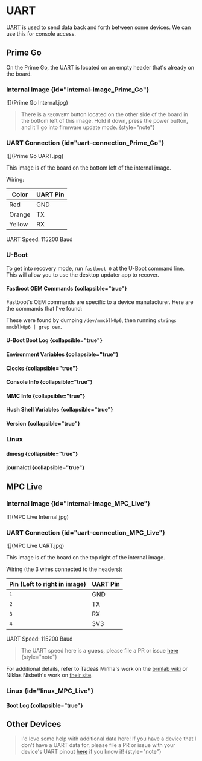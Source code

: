 # UART

[UART](https://en.wikipedia.org/wiki/Universal_asynchronous_receiver-transmitter) is used to send data back and forth
between some devices. We can use this for console access.

## Prime Go

On the Prime Go, the UART is located on an empty header that's already on the board.

### Internal Image {id="internal-image_Prime_Go"}

![](Prime Go Internal.jpg)

> There is a `RECOVERY` button located on the other side of the board in the bottom left of this image. Hold it
> down, press the power button, and it'll go into firmware update mode.
> {style="note"}

### UART Connection {id="uart-connection_Prime_Go"}

![](Prime Go UART.jpg)

This image is of the board on the bottom left of the internal image.

Wiring:

| Color  | UART Pin |
|--------|----------|
| Red    | GND      |
| Orange | TX       |
| Yellow | RX       |

UART Speed: 115200 Baud

### U-Boot

To get into recovery mode, run `fastboot 0` at the U-Boot command line. This will allow you to use the desktop updater
app to recover.

#### Fastboot OEM Commands {collapsible="true"}

Fastboot's OEM commands are specific to a device manufacturer. Here are the commands that I've found:

<code-block src="devices/JP11/fastboot-oem-commands" />

These were found by dumping `/dev/mmcblk0p6`, then running `strings mmcblk0p6 | grep oem`.

#### U-Boot Boot Log {collapsible="true"}

<code-block src="devices/JP11/u-boot-boot-log" />

#### Environment Variables {collapsible="true"}

<code-block src="devices/JP11/u-boot-environment-variables" />

#### Clocks {collapsible="true"}

<code-block src="devices/JP11/u-boot-clocks" />

#### Console Info {collapsible="true"}

<code-block src="devices/JP11/u-boot-coninfo" />

#### MMC Info {collapsible="true"}

<code-block src="devices/JP11/u-boot-mmc-info" />

#### Hush Shell Variables {collapsible="true"}

<code-block src="devices/JP11/u-boot-showvar" />

#### Version {collapsible="true"}

<code-block src="devices/JP11/u-boot-version" />

### Linux

#### dmesg {collapsible="true"}

<code-block src="devices/JP11/linux-dmesg" />

#### journalctl {collapsible="true"}

<code-block src="devices/JP11/linux-journalctl" />

## MPC Live

### Internal Image {id="internal-image_MPC_Live"}

![](MPC Live Internal.jpg)

### UART Connection {id="uart-connection_MPC_Live"}

![](MPC Live UART.jpg)

This image is of the board on the top right of the internal image.

Wiring (the 3 wires connected to the headers):

| Pin (Left to right in image) | UART Pin |
|------------------------------|----------|
| `1`                          | GND      |
| `2`                          | TX       |
| `3`                          | RX       |
| `4`                          | 3V3      |

UART Speed: 115200 Baud

> The UART speed here is a **guess**, please file a PR or
> issue [here](https://github.com/DeathCamel58/denon-reverse-engineering/issues)
> {style="note"}

For additional details, refer to Tadeáš Miňha's work on the [brmlab wiki](https://brmlab.cz/user/trimen/mpclive) or
Niklas Nisbeth's work on [their site](https://niklasnisbeth.gitlab.io/mpc-internals/).

### Linux {id="linux_MPC_Live"}

#### Boot Log {collapsible="true"}

<code-block src="devices/ACV8/linux-boot-log" />

## Other Devices

> I'd love some help with additional data here! If you have a device that I don't have a UART data for, please file a PR
> or issue with your device's UART pinout [here](https://github.com/DeathCamel58/denon-reverse-engineering/issues) if
> you know it!
> {style="note"}
